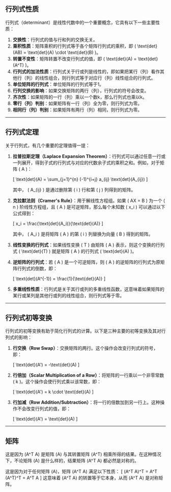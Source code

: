 ## 行列式性质

行列式（determinant）是线性代数中的一个重要概念，它具有以下一些主要性质：

1. **交换性**：行列式的值与行和列的交换无关。
2. **乘积性质**：矩阵乘积的行列式等于各个矩阵行列式的乘积，即 \( \text{det}(AB) = \text{det}(A) \cdot \text{det}(B) \)。
3. **转置不变性**：矩阵转置不改变行列式的值，即 \( \text{det}(A) = \text{det}(A^T) \)。
4. **行列式的加法性质**：行列式关于行或列是线性的，即如果把某行（列）看作其他行（列）的线性组合，则行列式等于对应行（列）线性组合的行列式。
5. **单位矩阵的行列式**：单位矩阵的行列式等于1。
6. **行列交换的影响**：如果交换矩阵的两行（列），行列式的符号会改变。
7. **齐次性**：如果矩阵的一行（列）乘以一个数k，那么行列式也乘以k。
8. **零行（列）判别**：如果矩阵有一行（列）全为零，则行列式为零。
9. **相同行（列）判别**：如果矩阵有两行（列）相同，则行列式为零。

---

## 行列式定理

关于行列式，有几个重要的定理值得一提：

1. **拉普拉斯定理（Laplace Expansion Theorem）**：行列式可以通过任意一行或一列展开，得到子式的行列式与对应的代数余子式的乘积之和。例如，对于矩阵 \( A \)：

    \[
    \text{det}(A) = \sum_{j=1}^{n} (-1)^{i+j} a_{ij} \text{det}(A_{ij})
    \]

    其中， \( A_{ij} \) 是通过删除第 \( i \) 行和第 \( j \) 列得到的矩阵。

2. **克拉默法则（Cramer's Rule）**：用于解线性方程组。如果 \( AX = B \) 为一个 \( n \) 阶线性方程组，且 \( A \) 是可逆矩阵，那么每个未知数 \( x_i \) 可以通过以下公式得到：

    \[
    x_i = \frac{\text{det}(A_i)}{\text{det}(A)}
    \]

    其中， \( A_i \) 是将矩阵 \( A \) 的第 \( i \) 列替换为向量 \( B \) 得到的矩阵。

3. **线性变换的行列式**：如果线性变换 \( T \) 由矩阵 \( A \) 表示，则这个变换的行列式 \( \text{det}(T) \) 就是矩阵 \( A \) 的行列式 \( \text{det}(A) \)。

4. **逆矩阵的行列式**：若 \( A \) 是一个可逆矩阵，则 \( A \) 的逆矩阵的行列式为原矩阵行列式的倒数，即：

    \[
    \text{det}(A^{-1}) = \frac{1}{\text{det}(A)}
    \]

5. **多重线性性质**：行列式是关于其行或列的多重线性函数，这意味着如果矩阵的某行或某列是其他行或列的线性组合，则行列式等于零。

---

## 行列式初等变换

行列式的初等变换有助于简化行列式的计算。以下是三种主要的初等变换及其对行列式的影响：

1. **行交换（Row Swap）**：交换矩阵的两行。这个操作会改变行列式的符号，即：

   \[
   \text{det}(A') = -\text{det}(A)
   \]

2. **行倍加（Scalar Multiplication of a Row）**：将矩阵的一行乘以一个非零常数 \( k \)。这个操作会使行列式乘以该常数，即：

   \[
   \text{det}(A') = k \cdot \text{det}(A)
   \]

3. **行加减（Row Addition/Subtraction）**：将一行的倍数加到另一行上。这种操作不会改变行列式的值，即：

   \[
   \text{det}(A') = \text{det}(A)
   \]

---

## 矩阵

这是因为 \(A^T A\) 是矩阵 \(A\) 与其转置矩阵 \(A^T\) 相乘所得的结果。在这种情况下，不论矩阵 \(A\) 是什么样的，结果矩阵 \(A^T A\) 都必然是对称的。

这是因为对于任何矩阵 \(A\)，矩阵 \(A^T A\) 满足以下性质：
\[
(A^T A)^T = A^T (A^T)^T = A^T A
\]
这意味着 \(A^T A\) 的转置等于它本身，从而 \(A^T A\) 是对称矩阵。

